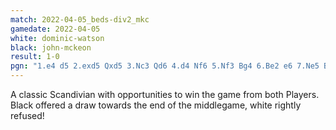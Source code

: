 ```yaml
---
match: 2022-04-05_beds-div2_mkc
gamedate: 2022-04-05
white: dominic-watson
black: john-mckeon
result: 1-0
pgn: "1.e4 d5 2.exd5 Qxd5 3.Nc3 Qd6 4.d4 Nf6 5.Nf3 Bg4 6.Be2 e6 7.Ne5 Bxe2 8. Qxe2 c6 9.Be3 Be7 10.O-O-O O-O 11.h4 Nbd7 12.f4 b5 13.g4 b4 14.Na4 Nd5 15. g5 Nxe3 16.Qxe3 Qd5 17.Nxd7 Qxd7 18.Nc5 Qd5 19.b3 a5 20.Na4 Rab8 21.Nc5 Rfd8 22.Qe5 Bxc5 23.dxc5 Qxe5 24.fxe5 g6 25.Rd6 Rbc8 26.Rhd1 Re8 27.Rd7 Kf8 28.Ra7 Ra8 29.Rdd7 Rxa7 30.Rxa7 Rd8 31.Rxa5 Rd5 32.Ra4 Rd4 33.c3 Rxh4 34.cxb4 Rh5 35.b5 cxb5 36.Rg4 Ke7 37.Kb2 b4 38.Rxb4 Rxg5 39.Re4 Kd7 40.Kc3 Kc6 41.Kc4 h5 42.b4 Rg4 43.b5+ Kc7 44.Rxg4 hxg4 45.Kd4 g3 46.Ke3 1-0"
---
```


A classic Scandivian with opportunities to win the game from both Players. Black offered a draw towards the end of the middlegame, white rightly refused!
